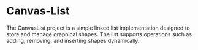 # Canvas-List
The CanvasList project is a simple linked list implementation designed to store and manage graphical shapes. The list supports operations such as adding, removing, and inserting shapes dynamically.
